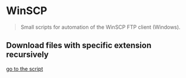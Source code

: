 # WinSCP

> Small scripts for automation of the WinSCP FTP client (Windows).

## Download files with specific extension recursively


[go to the script](https://github.com/cavo789/winscp/tree/master/download_recursive)
